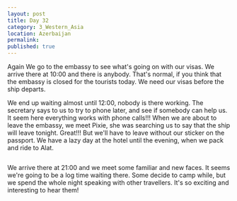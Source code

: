 ```yaml
---
layout: post
title: Day 32
category: 3_Western_Asia
location: Azerbaijan
permalink: 
published: true
---
```


Again We go to the embassy to see what's going on with our visas. We arrive there at 10:00 and there is anybody. That's normal, if you think that the embassy is closed for the tourists today. We need our visas before the ship departs.

We end up waiting almost until 12:00, nobody is there working. The secretary says to us to try to phone later, and see if somebody can help us. It seem here everything works with phone calls!!! When we are about to leave the embassy, we meet Pixie, she was searching us to say that the ship will leave tonight. Great!!! But we'll have to leave without our sticker on the passport. We have a lazy day at the hotel until the evening, when we pack and ride to Alat.

<p><a
href="https://lh3.googleusercontent.com/A8I_N83qFL_d5HImKcHznpSdkUtb3Rf2WXxjMsk-L2o-4p3JeqWw7CqK0b89ef5sjg78ma_-jIXIILnOYFEd8gZUaAk8tVvLG41lLqcFc2pCJu1EDAPo-AQ2OSnMPNIgpx-ziqq-rTjS0XAZIOeR_0Q9q1VyxdtUTx0eWwipyTl0HwZpbG4PggTP9FOlk72WKQnawEbJ0aUNU1UDG6_-pwE1H1VDLA9W3EJAmCnIe_v0MCMUI1gO6k9pDEASDfaxODwgYCcMBwBLAVH47P9PfVxL-D0mw2UlMk3WKUPot5n3hjvGDoReBnX0QjILr6xty2TzSUmI1zP2KIy2SLAtPsqFXYO_4qdH1MKSL8qNWW_Dq8a1RgwnIuqlb4HYN_KvPcA5cMrllFGrCDNYQ8zINyU8UzYZIsE4RgBZ9AV6cUxqD-TXs9oaSOn0CI5W-0BR48moofkJkw8M2-2cB1iVfVex2Yr_zUtye8uqnYQEJHjky-Aru53Z-z6tNXcO8bnGmzS9K82fMaA3ahuA7XBlLAOuv60rlZ82F8Gk_tNX2oZaabFjJHQe-gmHgyCUAf97fo8mELMIJBYDqHBDM4TxpzCF46clo3uRTk74xNwHJbFNhwNU8G2xCKNtW-3jaZOZi0Y65kkLx0lEulSeOiUlzV2pnd5FuJEjJw=w1058-h793-no"><img 
src="https://lh3.googleusercontent.com/A8I_N83qFL_d5HImKcHznpSdkUtb3Rf2WXxjMsk-L2o-4p3JeqWw7CqK0b89ef5sjg78ma_-jIXIILnOYFEd8gZUaAk8tVvLG41lLqcFc2pCJu1EDAPo-AQ2OSnMPNIgpx-ziqq-rTjS0XAZIOeR_0Q9q1VyxdtUTx0eWwipyTl0HwZpbG4PggTP9FOlk72WKQnawEbJ0aUNU1UDG6_-pwE1H1VDLA9W3EJAmCnIe_v0MCMUI1gO6k9pDEASDfaxODwgYCcMBwBLAVH47P9PfVxL-D0mw2UlMk3WKUPot5n3hjvGDoReBnX0QjILr6xty2TzSUmI1zP2KIy2SLAtPsqFXYO_4qdH1MKSL8qNWW_Dq8a1RgwnIuqlb4HYN_KvPcA5cMrllFGrCDNYQ8zINyU8UzYZIsE4RgBZ9AV6cUxqD-TXs9oaSOn0CI5W-0BR48moofkJkw8M2-2cB1iVfVex2Yr_zUtye8uqnYQEJHjky-Aru53Z-z6tNXcO8bnGmzS9K82fMaA3ahuA7XBlLAOuv60rlZ82F8Gk_tNX2oZaabFjJHQe-gmHgyCUAf97fo8mELMIJBYDqHBDM4TxpzCF46clo3uRTk74xNwHJbFNhwNU8G2xCKNtW-3jaZOZi0Y65kkLx0lEulSeOiUlzV2pnd5FuJEjJw=w1058-h793-no" class="oversize" alt=""></a></p>

 We arrive there at 21:00 and we meet some familiar and new faces. It seems we're going to be a log time waiting there. Some decide to camp while, but we spend the whole night speaking with other travellers. It's so exciting and interesting to hear them!


